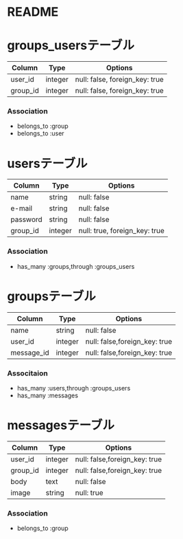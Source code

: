 # README

# groups_usersテーブル

|Column|Type|Options|
|------|----|-------|
|user_id|integer|null: false, foreign_key: true|
|group_id|integer|null: false, foreign_key: true|

### Association
- belongs_to :group
- belongs_to :user


# usersテーブル
|Column|Type|Options|
|------|----|-------|
|name|string|null: false|
|e-mail|string|null: false|
|password|string|null: false|
|group_id|integer|null: true, foreign_key: true|

### Association
- has_many :groups,through :groups_users

# groupsテーブル
|Column|Type|Options|
|------|----|-------|
|name|string|null: false|
|user_id|integer|null: false,foreign_key: true|
|message_id|integer|null: false,foreign_key: true|

### Associtaion
- has_many :users,through :groups_users
- has_many :messages

# messagesテーブル
|Column|Type|Options|
|------|----|-------|
|user_id|integer|null: false,foreign_key: true|
|group_id|integer|null: false,foreign_key: true|
|body|text|null: false|
|image|string|null: true|

### Association
- belongs_to :group



